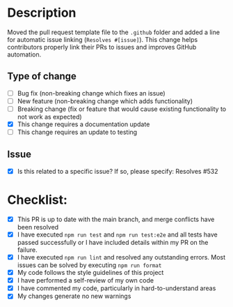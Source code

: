 # Description

Moved the pull request template file to the `.github` folder and added a line for automatic issue linking (`Resolves #[issue]`). This change helps contributors properly link their PRs to issues and improves GitHub automation.

## Type of change

- [ ] Bug fix (non-breaking change which fixes an issue)
- [ ] New feature (non-breaking change which adds functionality)
- [ ] Breaking change (fix or feature that would cause existing functionality to not work as expected)
- [x] This change requires a documentation update
- [ ] This change requires an update to testing

## Issue

- [x] Is this related to a specific issue? If so, please specify:
      Resolves #532

# Checklist:

- [x] This PR is up to date with the main branch, and merge conflicts have been resolved
- [x] I have executed `npm run test` and `npm run test:e2e` and all tests have passed successfully or I have included details within my PR on the failure.
- [x] I have executed `npm run lint` and resolved any outstanding errors. Most issues can be solved by executing `npm run format`
- [x] My code follows the style guidelines of this project
- [x] I have performed a self-review of my own code
- [x] I have commented my code, particularly in hard-to-understand areas
- [x] My changes generate no new warnings
